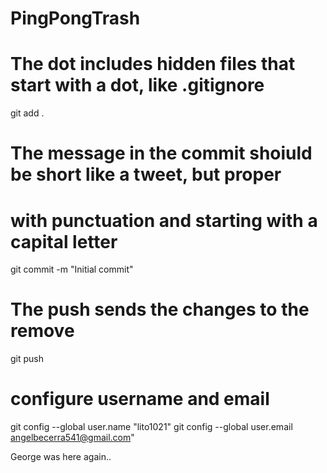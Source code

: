 # PingPongTrash

# The dot includes hidden files that start with a dot, like .gitignore
git add . 

# The message in the commit shoiuld be short like a tweet, but proper 
# with punctuation and starting with a capital letter
git commit -m "Initial commit"

# The push sends the changes to the remove 
git push

# configure username and email 
git config --global user.name "lito1021" 
git config --global user.email angelbecerra541@gmail.com"


George was here
again..

